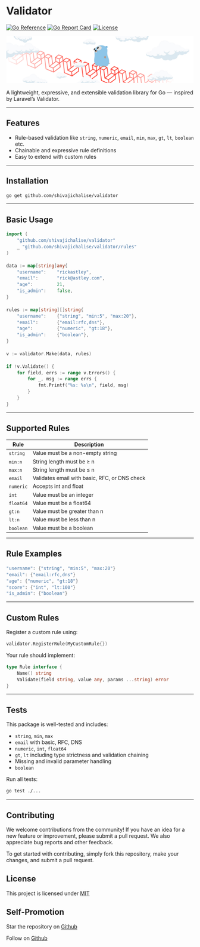 # Validator

[![Go Reference](https://pkg.go.dev/badge/github.com/shivajichalise/validator.svg)](https://pkg.go.dev/github.com/shivajichalise/validator) [![Go Report Card](https://goreportcard.com/badge/github.com/shivajichalise/validator)](https://goreportcard.com/report/github.com/shivajichalise/validator) [![License](https://img.shields.io/github/license/shivajichalise/validator)](https://github.com/shivajichalise/validator/blob/main/LICENSE)

![Validator Banner](https://raw.githubusercontent.com/shivajichalise/validator/refs/heads/main/banner.jpg)

A lightweight, expressive, and extensible validation library for Go — inspired by Laravel’s Validator.

---

## Features

- Rule-based validation like `string`, `numeric`, `email`, `min`, `max`, `gt`, `lt`, `boolean` etc.
- Chainable and expressive rule definitions
- Easy to extend with custom rules

---

## Installation

```bash
go get github.com/shivajichalise/validator
```

---

## Basic Usage

```go
import (
    "github.com/shivajichalise/validator"
    _ "github.com/shivajichalise/validator/rules"
)

data := map[string]any{
    "username":    "rickastley",
    "email":       "rick@astley.com",
    "age":         21,
    "is_admin":    false,
}

rules := map[string][]string{
    "username":    {"string", "min:5", "max:20"},
    "email":       {"email:rfc,dns"},
    "age":         {"numeric", "gt:18"},
    "is_admin":    {"boolean"},
}

v := validator.Make(data, rules)

if !v.Validate() {
    for field, errs := range v.Errors() {
        for _, msg := range errs {
            fmt.Printf("%s: %s\n", field, msg)
        }
    }
}
```

---

## Supported Rules

| Rule      | Description                                   |
| --------- | --------------------------------------------- |
| `string`  | Value must be a non-empty string              |
| `min:n`   | String length must be ≥ n                     |
| `max:n`   | String length must be ≤ n                     |
| `email`   | Validates email with basic, RFC, or DNS check |
| `numeric` | Accepts int and float                         |
| `int`     | Value must be an integer                      |
| `float64` | Value must be a float64                       |
| `gt:n`    | Value must be greater than n                  |
| `lt:n`    | Value must be less than n                     |
| `boolean` | Value must be a boolean                       |

---

## Rule Examples

```go
"username": {"string", "min:5", "max:20"}
"email": {"email:rfc,dns"}
"age": {"numeric", "gt:18"}
"score": {"int", "lt:100"}
"is_admin": {"boolean"}
```

---

## Custom Rules

Register a custom rule using:

```go
validator.RegisterRule(MyCustomRule{})
```

Your rule should implement:

```go
type Rule interface {
    Name() string
    Validate(field string, value any, params ...string) error
}
```

---

## Tests

This package is well-tested and includes:

- `string`, `min`, `max`
- `email` with basic, RFC, DNS
- `numeric`, `int`, `float64`
- `gt`, `lt` including type strictness and validation chaining
- Missing and invalid parameter handling
- `boolean`

Run all tests:

```bash
go test ./...
```

---

## Contributing

We welcome contributions from the community! If you have an idea for a new feature or improvement, please submit a pull request. We also appreciate bug reports and other feedback.

To get started with contributing, simply fork this repository, make your changes, and submit a pull request.

## License

This project is licensed under [MIT](https://github.com/shivajichalise/validator/blob/main/LICENSE)

## Self-Promotion

Star the repository on [Github](https://github.com/shivajichalise/validator)

Follow on [Github](https://github.com/shivajichalise)
